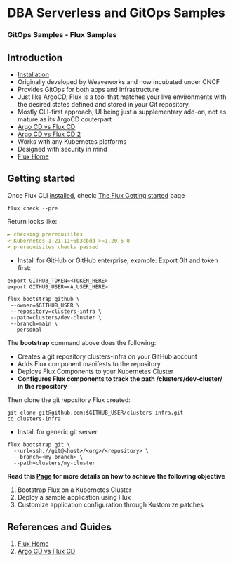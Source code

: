 # DBA Serverless and GitOps Samples
### GitOps Samples - Flux Samples  


## Introduction
- [Installation](../../_install-setup/README.md)
- Originally developed by Weaveworks and now incubated under CNCF
- Provides GitOps for both apps and infrastructure
- Just like ArgoCD, Flux is a tool that matches your live environments with the desired states defined and stored in your Git repository. 
- Mostly CLI-first approach, UI being just a supplementary add-on, not as mature as its ArgoCD couterpart
- [Argo CD vs Flux CD](https://rajputvaibhav.medium.com/argo-cd-vs-flux-cd-right-gitops-tool-for-your-kubernetes-cluster-c71cff489d26)
- [Argo CD vs Flux CD 2](https://thenewstack.io/gitops-on-kubernetes-deciding-between-argo-cd-and-flux/)
- Works with any Kubernetes platforms
- Designed with security in mind
- [Flux Home](https://fluxcd.io)

## Getting started
Once Flux CLI [installed](../../_install-setup/README.md), check:
[The Flux Getting started](https://fluxcd.io/docs/get-started/) page
```shell
flux check --pre
```
Return looks like:
```yaml
► checking prerequisites
✔ Kubernetes 1.21.11+6b3cbdd >=1.20.6-0
✔ prerequisites checks passed
```

- Install for GitHub or GitHub enterprise, example:
  Export GIt and token first:
```shell
export GITHUB_TOKEN=<TOKEN_HERE>
export GITHUB_USER=<A_USER_HERE>
```
```shell
flux bootstrap github \   
 --owner=$GITHUB_USER \   
 --repository=clusters-infra \   
 --path=clusters/dev-cluster \  
 --branch=main \   
 --personal 
```
The **bootstrap** command above does the following:
   - Creates a git repository clusters-infra on your GitHub account
   - Adds Flux component manifests to the repository
   - Deploys Flux Components to your Kubernetes Cluster
   - **Configures Flux components to track the path /clusters/dev-cluster/ in the repository**

Then clone the git repository Flux created:
```shell
git clone git@github.com:$GITHUB_USER/clusters-infra.git
cd clusters-infra
```
- Install for generic git server
```shell
flux bootstrap git \
  --url=ssh://git@<host>/<org>/<repository> \
  --branch=<my-branch> \
  --path=clusters/my-cluster
```

**Read this [Page](https://fluxcd.io/docs/get-started/) for more details on how to achieve the following objective**
  1. Bootstrap Flux on a Kubernetes Cluster
  2. Deploy a sample application using Flux
  3. Customize application configuration through Kustomize patches



## References and Guides
1. [Flux Home](https://fluxcd.io/docs/get-started/)
2. [Argo CD vs Flux CD](https://rajputvaibhav.medium.com/argo-cd-vs-flux-cd-right-gitops-tool-for-your-kubernetes-cluster-c71cff489d26)
